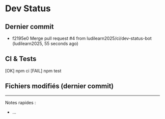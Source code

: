 # Dev Status

## Dernier commit
- f2195e0 Merge pull request #4 from ludilearn2025/ci/dev-status-bot (ludilearn2025, 55 seconds ago)
## CI & Tests
[OK] npm ci
[FAIL] npm test

## Fichiers modifiés (dernier commit)

---
Notes rapides :
- ...
